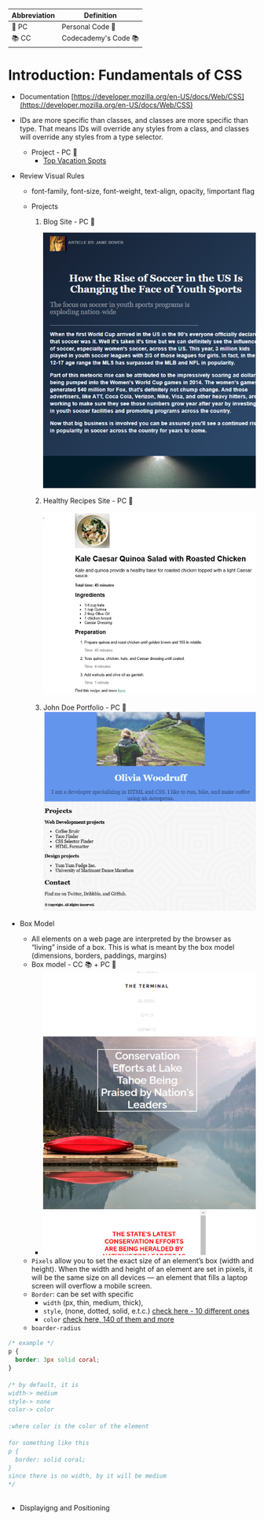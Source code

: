 | Abbreviation | Definition |
|-------------|------------|
| 🔑 PC      | Personal Code 🔑 |
| 📚 CC      | Codecademy's Code 📚 |


# Introduction: Fundamentals of CSS

- Documentation [https://developer.mozilla.org/en-US/docs/Web/CSS](https://developer.mozilla.org/en-US/docs/Web/CSS)
- IDs are more specific than classes, and classes are more specific than type. That means IDs will override any styles from a class, and classes will override any styles from a type selector.
  - Project -  PC 🔑 
    - [Top Vacation Spots](./Top_Vacation_Spots/)
- Review Visual Rules

  - font-family, font-size, font-weight, text-align, opacity, !important flag
  - Projects

    1. Blog Site -  PC 🔑 

        ![Blog](./Visual_Rules_Blog/image.png)

    2. Healthy Recipes Site -  PC 🔑 

        ![Healthy Recipes](./Healthy_Recipes/image.png)

    3. John Doe Portfolio  -  PC 🔑 
        ![John Doe Portfolio](./John_Doe_Portfolio/image.png)

- Box Model
    - All elements on a web page are interpreted by the browser as “living” inside of a box. This is what is meant by the box model (dimensions, borders, paddings, margins)
    - Box model - CC 📚 + PC 🔑 
        - ![bModel](./FromCC/bModel/image.png)
    - `Pixels` allow you to set the exact size of an element’s box (width and height). When the width and height of an element are set in pixels, it will be the same size on all devices — an element that fills a laptop screen will overflow a mobile screen.
    -  `Border`: can be set with specific 
        - `width` (px, thin, medium, thick), 
        - `style`, (none, dotted, solid, e.t.c.) [check here - 10 different ones](https://developer.mozilla.org/en-US/docs/Web/CSS/border-style#values)
        - `color` [check here, 140 of them and more ](https://developer.mozilla.org/en-US/docs/Web/CSS/color_value)
    - `boarder-radius`
```css
/* example */
p {
  border: 3px solid coral;
}

/* by default, it is
width-> medium 
style-> none 
color-> color

:where color is the color of the element

for something like this
p {
  border: solid coral;
}
since there is no width, by it will be medium
*/



```
- Displayigng and Positioning
